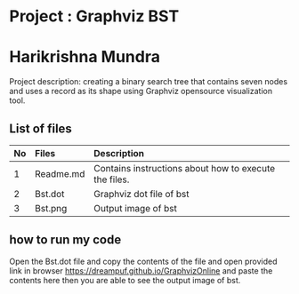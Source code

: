 
# Project : Graphviz BST
# Harikrishna Mundra

Project description: creating a binary search tree that contains seven nodes and uses a record as its shape using Graphviz opensource visualization tool.



## List of files


| No  | Files	    | Description                |
| :-------- | :------- | :------------------------- |
| 1 | Readme.md | Contains instructions about how to execute the files.|
 2  | Bst.dot |   Graphviz dot file of bst|
 3 | Bst.png  | Output image of bst |

 



## how to run my code

Open the Bst.dot file and copy the contents of the file and open provided link in browser https://dreampuf.github.io/GraphvizOnline and paste the contents here then you are able to see the output image of bst.


